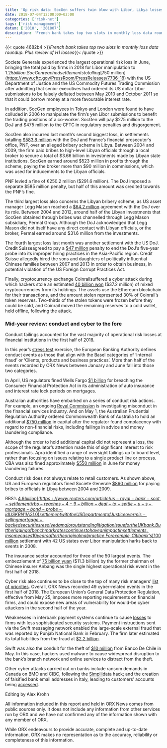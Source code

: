 ```yaml
---
title: 'Op risk data: SocGen suffers twin blow with Libor, Libya losses'
date: 2018-07-04T12:00:00+02:00
categories: ['risk-net']
tags: ['risk management']
datum: ['2018', '201807']
description: 'French bank takes top two slots in monthly loss data roundup. Plus review of H1 losses'
---
```


{{< quote 4682b4 >}}_French bank takes top two slots in monthly loss data roundup. Plus review of H1 losses_{{< /quote >}}

Societe Generale experienced the largest operational risk loss in June, bringing the total paid by firms in 2018 for Libor manipulation to $1.25 billion. SocGen reached settlements totalling [$750 million](https://www.cftc.gov/PressRoom/PressReleases/7736-18) with the US Department of Justice and the US Commodity Futures Trading Commission after admitting that senior executives had ordered its US dollar Libor submissions to be falsely deflated between May 2010 and October 2011 so that it could borrow money at a more favourable interest rate.

In addition, SocGen employees in Tokyo and London were found to have colluded in 2006 to manipulate the firm’s yen Libor submissions to benefit the trading positions of a co-worker. SocGen will pay $275 million to the DoJ and $475 million to the CFTC in regulatory penalties and disgorgement.

SocGen also incurred last month’s second biggest loss, in settlements totalling [$583.8 million](https://www.societegenerale.com/en/content/societe-generale-reaches-agreements-doj-cftc-and-pnf-resolve-their-pending-ibor-and-libya-3) with the DoJ and France’s financial prosecutor’s office, PNF, over an alleged bribery scheme in Libya. Between 2004 and 2009, the firm paid bribes to high-level Libyan officials through a local broker to secure a total of $3.66 billion in investments made by Libyan state institutions. SocGen earned around $523 million in profits through the scheme, paying the broker more than $90 million in commissions, which was used for inducements to the Libyan officials.

PNF levied a fine of €250.2 million ($291.6 million). The DoJ imposed a separate $585 million penalty, but half of this amount was credited towards the PNF’s fine.

The third largest loss also concerns the Libyan bribery scheme, as US asset manager Legg Mason reached a [$64.2 million](https://www.justice.gov/opa/pr/legg-mason-inc-agrees-pay-64-million-criminal-penalties-and-disgorgement-resolve-fcpa-charges) agreement with the DoJ over its role. Between 2004 and 2012, around half of the Libyan investments that SocGen obtained through bribes was channelled through Legg Mason subsidiary, Permal Group. Although the DoJ acknowledged that Legg Mason did not itself have any direct contact with Libyan officials, or the broker, Permal earned around $31.6 million from the investments.

The fourth largest loss last month was another settlement with the US DoJ. Credit Suisseagreed to pay a [$47 million](https://www.credit-suisse.com/corporate/en/articles/media-releases/credit-suisse-hong-kong-ltd-reaches-a-non-prosecution-agreement--201806.html) penalty to end the DoJ’s five-year probe into its improper hiring practices in the Asia-Pacific region. Credit Suisse allegedly hired the sons and daughters of politically influential Chinese families between 2007 and 2013 in order to obtain business, in potential violation of the US Foreign Corrupt Practices Act.

Finally, cryptocurrency exchange Coinrailsuffered a cyber attack during which hackers stole an estimated [40 billion won](https://www.coindesk.com/coinrail-exchange-hacked-loses-possibly-40-million-in-cryptos/) ($37.2 million) of mixed cryptocurrencies from its holdings. The assets use the Ethereum blockchain for their transactions, and the amount stolen represented 30% of Coinrail’s token reserves. Two-thirds of the stolen tokens were frozen before they could be sold, and Coinrail moved the remaining reserves to a cold wallet, held offline, following the attack.

### Mid-year review: conduct and cyber to the fore

Conduct failings accounted for the vast majority of operational risk losses at financial institutions in the first half of 2018.

In this year’s [stress test](http://www.eba.europa.eu/documents/10180/2106649/2018+EU-wide+stress+test+-+Methodological+Note.pdf) exercise, the European Banking Authority defines conduct events as those that align with the Basel categories of ‘Internal fraud’ or ‘Clients, products and business practices’. More than half of the events recorded by ORX News between January and June fall into those two categories.

In April, US regulators fined Wells Fargo [$1 billion](https://www.consumerfinance.gov/about-us/newsroom/bureau-consumer-financial-protection-announces-settlement-wells-fargo-auto-loan-administration-and-mortgage-practices/) for breaching the Consumer Financial Protection Act in its administration of auto insurance and interest rate lock periods on mortgages.

Australian authorities have embarked on a series of conduct risk actions. For example, an ongoing [Royal Commission](https://financialservices.royalcommission.gov.au/Pages/default.aspx) is investigating misconduct in the financial services industry. And on May 1, the Australian Prudential Regulation Authority ordered Commonwealth Bank of Australia to hold an additional [$750 million](https://www.apra.gov.au/media-centre/media-releases/apra-releases-cba-prudential-inquiry-final-report-accepts-eu) in capital after the regulator found complacency with regard to non-financial risks, including failings in advice and money laundering compliance.

Although the order to hold additional capital did not represent a loss, the scope of the regulator’s attention made this of significant interest to risk professionals. Apra identified a range of oversight failings up to board level, rather than focusing on issues relating to a single product line or process. CBA was also fined approximately [$550 million](http://www.austrac.gov.au/media/media-releases/austrac-and-cba-agree-700m-penalty) in June for money laundering failures.

Conduct risk does not always relate to retail customers. As shown above, US and European regulators fined Societe Generale [$860 million](https://www.justice.gov/opa/pr/soci-t-g-n-rale-sa-agrees-pay-860-million-criminal-penalties-bribing-gaddafi-era-libyan) for paying bribes to officials in Libya between 2004 and 2009.

RBS’s [$4.9 billion](https://www.reuters.com/article/us-royal-bank-scot-settlement/rbs-reaches-4-9-billion-deal-to-settle-u-s-mortgage-bond-probe-idUSKBN1IA3L0) settlement with the US Department of Justice over mis-selling mortgage-backed securities resolved a major outstanding litigation issue for the UK bank. But the rigging of benchmark rates continues to have an impact in settlements, in some cases 10 years after the original malpractice. For example, Citibank’s [$100 million](https://ag.ny.gov/sites/default/files/citi_settlement_agreement.pdf) settlement with 42 US states over Libor manipulation harks back to events in 2008.

The insurance sector accounted for three of the 50 largest events. The embezzlement of [75 billion yuan](http://www.scmp.com/business/companies/article/2139232/anbangs-ex-chairman-goes-trial-china-cracks-down-freewheeling) ($11.3 billion) by the former chairman of Chinese insurer Anbang was the single highest operational risk event in the first half of 2018.

Cyber risk also continues to be close to the top of many risk managers’ [list of priorities](https://www.risk.net/risk-management/5424761/top-10-operational-risks-for-2018). Overall, ORX News recorded 49 cyber-related events in the first half of 2018. The European Union’s General Data Protection Regulation, effective from May 25, imposes more reporting requirements on financial firms, and could expose new areas of vulnerability for would-be cyber attackers in the second half of the year.

Weaknesses in interbank payment systems continue to cause [losses](https://www.risk.net/comment/5675911/op-risk-data-mexico-bank-hack-fuels-global-payment-network-fears) to firms with less sophisticated security systems. Payment instructions sent via the Swift messaging network enabled the large-scale external fraud that was reported by Punjab National Bank in February. The firm later estimated its total liabilities from the fraud at [$2.2 billion](https://www.pnbindia.in/downloadprocess.aspx?fid=qTvsjnzvILodoPNEqn9wCQ==).

Swift was also the conduit for the theft of [$10 million](https://www.finextra.com/newsarticle/32231/banco-de-chile-lost-10-million-while-battling-virus-infection) from Banco De Chile in May. In this case, hackers used malware to cause widespread disruption to the bank’s branch network and online services to distract from the theft.

Other cyber attacks carried out on banks include ransom demands in Canada on BMO and CIBC, following the [Simplii](http://www.cbc.ca/news/business/simplii-data-hack-1.4680575)data hack; and the creation of falsified bank email addresses in Italy, leading to customers’ accounts being [accessed](https://www.wired.it/attualita/2018/05/08/truffa-pec-banca-online-home-banking/).

Editing by Alex Krohn

All information included in this report and held in ORX News comes from public sources only. It does not include any information from other services run by ORX and we have not confirmed any of the information shown with any member of ORX.

While ORX endeavours to provide accurate, complete and up-to-date information, ORX makes no representation as to the accuracy, reliability or completeness of this information.

